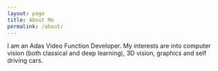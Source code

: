 ```yaml
---
layout: page
title: About Me
permalink: /about/
---
```


I am an Adas Video Function Developer. My interests are into computer vision (both classical and deep learning), 3D vision, graphics and self driving cars.





